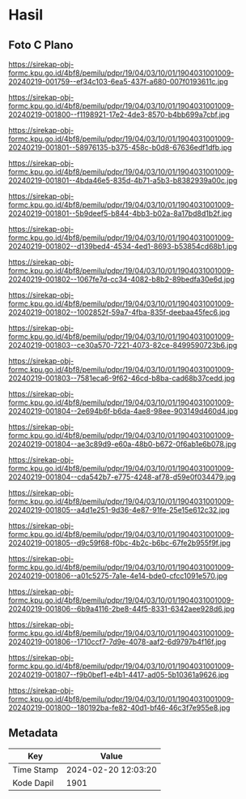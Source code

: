 # Hasil

## Foto C Plano

https://sirekap-obj-formc.kpu.go.id/4bf8/pemilu/pdpr/19/04/03/10/01/1904031001009-20240219-001759--ef34c103-6ea5-437f-a680-007f0193611c.jpg

https://sirekap-obj-formc.kpu.go.id/4bf8/pemilu/pdpr/19/04/03/10/01/1904031001009-20240219-001800--f1198921-17e2-4de3-8570-b4bb699a7cbf.jpg

https://sirekap-obj-formc.kpu.go.id/4bf8/pemilu/pdpr/19/04/03/10/01/1904031001009-20240219-001801--58976135-b375-458c-b0d8-67636edf1dfb.jpg

https://sirekap-obj-formc.kpu.go.id/4bf8/pemilu/pdpr/19/04/03/10/01/1904031001009-20240219-001801--4bda46e5-835d-4b71-a5b3-b8382939a00c.jpg

https://sirekap-obj-formc.kpu.go.id/4bf8/pemilu/pdpr/19/04/03/10/01/1904031001009-20240219-001801--5b9deef5-b844-4bb3-b02a-8a17bd8d1b2f.jpg

https://sirekap-obj-formc.kpu.go.id/4bf8/pemilu/pdpr/19/04/03/10/01/1904031001009-20240219-001802--d139bed4-4534-4ed1-8693-b53854cd68b1.jpg

https://sirekap-obj-formc.kpu.go.id/4bf8/pemilu/pdpr/19/04/03/10/01/1904031001009-20240219-001802--1067fe7d-cc34-4082-b8b2-89bedfa30e6d.jpg

https://sirekap-obj-formc.kpu.go.id/4bf8/pemilu/pdpr/19/04/03/10/01/1904031001009-20240219-001802--1002852f-59a7-4fba-835f-deebaa45fec6.jpg

https://sirekap-obj-formc.kpu.go.id/4bf8/pemilu/pdpr/19/04/03/10/01/1904031001009-20240219-001803--ce30a570-7221-4073-82ce-8499590723b6.jpg

https://sirekap-obj-formc.kpu.go.id/4bf8/pemilu/pdpr/19/04/03/10/01/1904031001009-20240219-001803--7581eca6-9f62-46cd-b8ba-cad68b37cedd.jpg

https://sirekap-obj-formc.kpu.go.id/4bf8/pemilu/pdpr/19/04/03/10/01/1904031001009-20240219-001804--2e694b6f-b6da-4ae8-98ee-903149d460d4.jpg

https://sirekap-obj-formc.kpu.go.id/4bf8/pemilu/pdpr/19/04/03/10/01/1904031001009-20240219-001804--ae3c89d9-e60a-48b0-b672-0f6ab1e6b078.jpg

https://sirekap-obj-formc.kpu.go.id/4bf8/pemilu/pdpr/19/04/03/10/01/1904031001009-20240219-001804--cda542b7-e775-4248-af78-d59e0f034479.jpg

https://sirekap-obj-formc.kpu.go.id/4bf8/pemilu/pdpr/19/04/03/10/01/1904031001009-20240219-001805--a4d1e251-9d36-4e87-91fe-25e15e612c32.jpg

https://sirekap-obj-formc.kpu.go.id/4bf8/pemilu/pdpr/19/04/03/10/01/1904031001009-20240219-001805--d9c59f68-f0bc-4b2c-b6bc-67fe2b955f9f.jpg

https://sirekap-obj-formc.kpu.go.id/4bf8/pemilu/pdpr/19/04/03/10/01/1904031001009-20240219-001806--a01c5275-7a1e-4e14-bde0-cfcc1091e570.jpg

https://sirekap-obj-formc.kpu.go.id/4bf8/pemilu/pdpr/19/04/03/10/01/1904031001009-20240219-001806--6b9a4116-2be8-44f5-8331-6342aee928d6.jpg

https://sirekap-obj-formc.kpu.go.id/4bf8/pemilu/pdpr/19/04/03/10/01/1904031001009-20240219-001806--1710ccf7-7d9e-4078-aaf2-6d9797b4f16f.jpg

https://sirekap-obj-formc.kpu.go.id/4bf8/pemilu/pdpr/19/04/03/10/01/1904031001009-20240219-001807--f9b0bef1-e4b1-4417-ad05-5b10361a9626.jpg

https://sirekap-obj-formc.kpu.go.id/4bf8/pemilu/pdpr/19/04/03/10/01/1904031001009-20240219-001800--180192ba-fe82-40d1-bf46-46c3f7e955e8.jpg


## Metadata

| Key        | Value               |
| ---------- | ------------------- |
| Time Stamp | 2024-02-20 12:03:20 |
| Kode Dapil | 1901                |



